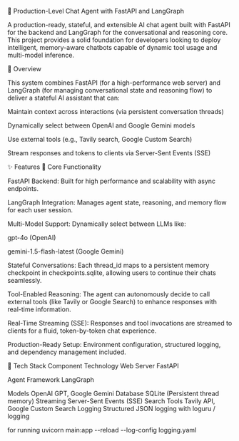 🧠 Production-Level Chat Agent with FastAPI and LangGraph

A production-ready, stateful, and extensible AI chat agent built with FastAPI for the backend and LangGraph for the conversational and reasoning core.
This project provides a solid foundation for developers looking to deploy intelligent, memory-aware chatbots capable of dynamic tool usage and multi-model inference.

🚀 Overview

This system combines FastAPI (for a high-performance web server) and LangGraph (for managing conversational state and reasoning flow) to deliver a stateful AI assistant that can:

Maintain context across interactions (via persistent conversation threads)

Dynamically select between OpenAI and Google Gemini models

Use external tools (e.g., Tavily search, Google Custom Search)

Stream responses and tokens to clients via Server-Sent Events (SSE)

✨ Features
🧩 Core Functionality

FastAPI Backend:
Built for high performance and scalability with async endpoints.

LangGraph Integration:
Manages agent state, reasoning, and memory flow for each user session.

Multi-Model Support:
Dynamically select between LLMs like:

gpt-4o (OpenAI)

gemini-1.5-flash-latest (Google Gemini)

Stateful Conversations:
Each thread_id maps to a persistent memory checkpoint in checkpoints.sqlite, allowing users to continue their chats seamlessly.

Tool-Enabled Reasoning:
The agent can autonomously decide to call external tools (like Tavily or Google Search) to enhance responses with real-time information.

Real-Time Streaming (SSE):
Responses and tool invocations are streamed to clients for a fluid, token-by-token chat experience.

Production-Ready Setup:
Environment configuration, structured logging, and dependency management included.

🧰 Tech Stack
Component	Technology
Web Server	FastAPI

Agent Framework	LangGraph

Models	OpenAI GPT, Google Gemini
Database	SQLite (Persistent thread memory)
Streaming	Server-Sent Events (SSE)
Search Tools	Tavily API, Google Custom Search
Logging	Structured JSON logging with loguru / logging

for running 
uvicorn main:app --reload --log-config logging.yaml
